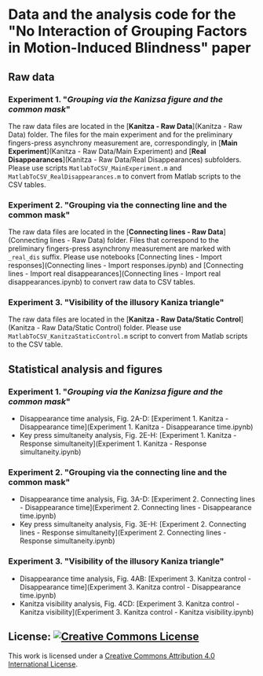 # Data and the analysis code for the "No Interaction of Grouping Factors in Motion-Induced Blindness" paper

## Raw data
### Experiment 1. "_Grouping via the Kanizsa figure and the common mask_"
The raw data files are located in the [__Kanitza - Raw Data__](Kanitza - Raw Data) folder. The files for the main experiment and for the preliminary fingers-press asynchrony measurement are, correspondingly, in [__Main Experiment__](Kanitza - Raw Data/Main Experiment) and [__Real Disappearances__](Kanitza - Raw Data/Real Disappearances) subfolders. Please use scripts `MatlabToCSV_MainExperiment.m` and `MatlabToCSV_RealDisappearances.m` to convert from Matlab scripts to the CSV tables.

### Experiment 2. "__Grouping via the connecting line and the common mask__"
The raw data files are located in the [__Connecting lines - Raw Data__](Connecting lines - Raw Data) folder. Files that correspond to the preliminary fingers-press asynchrony measurement are marked with `_real_dis` suffix. Please use notebooks [Connecting lines - Import responses](Connecting lines - Import responses.ipynb) and [Connecting lines - Import real disappearances](Connecting lines - Import real disappearances.ipynb) to convert raw data to CSV tables.

### Experiment 3. "__Visibility of the illusory Kaniza triangle__"
The raw data files are located in the [__Kanitza - Raw Data/Static Control__](Kanitza - Raw Data/Static Control) folder. Please use `MatlabToCSV_KanitzaStaticControl.m` script to convert from Matlab scripts to the CSV table.

## Statistical analysis and figures
### Experiment 1. "_Grouping via the Kanizsa figure and the common mask_"
* Disappearance time analysis, Fig. 2A-D: [Experiment 1. Kanitza - Disappearance time](Experiment 1. Kanitza - Disappearance time.ipynb)
* Key press simultaneity analysis, Fig. 2E-H: [Experiment 1. Kanitza - Response simultaneity](Experiment 1. Kanitza - Response simultaneity.ipynb)

### Experiment 2. "__Grouping via the connecting line and the common mask__"
* Disappearance time analysis, Fig. 3A-D: [Experiment 2. Connecting lines - Disappearance time](Experiment 2. Connecting lines - Disappearance time.ipynb)
* Key press simultaneity analysis, Fig. 3E-H: [Experiment 2. Connecting lines - Response simultaneity](Experiment 2. Connecting lines - Response simultaneity.ipynb)

### Experiment 3. "__Visibility of the illusory Kaniza triangle__"
* Disappearance time analysis, Fig. 4AB: [Experiment 3. Kanitza control - Disappearance time](Experiment 3. Kanitza control - Disappearance time.ipynb)
* Kanitza visibility analysis, Fig. 4CD: [Experiment 3. Kanitza control - Kanitza visibility](Experiment 3. Kanitza control - Kanitza visibility.ipynb)

## License: [![Creative Commons License](https://i.creativecommons.org/l/by/4.0/88x31.png)](http://creativecommons.org/licenses/by/4.0/)
This work is licensed under a [Creative Commons Attribution 4.0 International License](http://creativecommons.org/licenses/by/4.0/).
